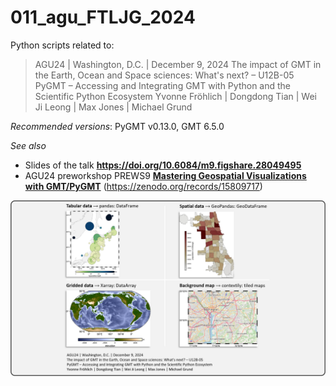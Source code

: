 # 011_agu_FTLJG_2024

Python scripts related to:

> AGU24 | Washington, D.C. | December 9, 2024
> The impact of GMT in the Earth, Ocean and Space sciences: What's next? – U12B-05
> PyGMT – Accessing and Integrating GMT with Python and the Scientific Python Ecosystem
> Yvonne Fröhlich | Dongdong Tian | Wei Ji Leong | Max Jones | Michael Grund

_Recommended versions_: PyGMT v0.13.0, GMT 6.5.0

_See also_

- Slides of the talk **https://doi.org/10.6084/m9.figshare.28049495**
- AGU24 preworkshop PREWS9 **[Mastering Geospatial Visualizations with GMT/PyGMT](https://www.generic-mapping-tools.org/agu24workshop)** (https://zenodo.org/records/15809717)

![](https://github.com/yvonnefroehlich/gmt-pygmt-plotting/raw/main/_images/github_maps_readme_011pygmt.png)
